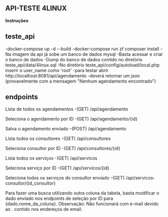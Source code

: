 ## API-TESTE 4LINUX

**Instruções**
## teste_api
-docker-compose up -d --build
-docker-compose run zf composer install
-Na imagem da api já sobe um banco de dados mysql
-Basta acessar e criar o banco de dados
-Dump do banco de dados contido no diretório teste_api/data/4linux.sql
-No diretório teste_api/config/autoload/local.php inserir o user_name como 'root'
-para testar abrir http://localhost:8081/api/agendamento
-deverá retornar um json (provavelmente com a mensagem "Nenhum agendamento encontrado")

## endpoints
Lista de todos os agendamentos
-(GET) /api/agendamento 

Seleciona o agendamento por ID
-(GET) /api/agendamento/{id} 

Salva o agendamento enviado
-(POST) /api/agendamento  

Lista todos os consultores
-(GET) /api/consultores 

Seleciona consultor por ID
-(GET) /api/consultores/{id} 

Lista todos os serviços
-(GET) /api/servicos 

Seleciona serviço por ID
-(GET) /api/servicos/{id} 

Seleciona todos os serviços do consultor enviado
-(GET) /api/servicos-consultor/{id_consultor} 

Para fazer uma busca utilizando outra coluna da tabela, basta modificar o dado enviado nos endpoints de
seleção por ID para {dado.nome_da_coluna}. Observação: Não funcionará com e-mail devido ao . contido nos endereços de email.



